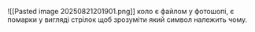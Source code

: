 ![[Pasted image 20250821201901.png]]
коло є файлом у фотошопі, є помарки у вигляді стрілок щоб зрозуміти який символ належить чому.
